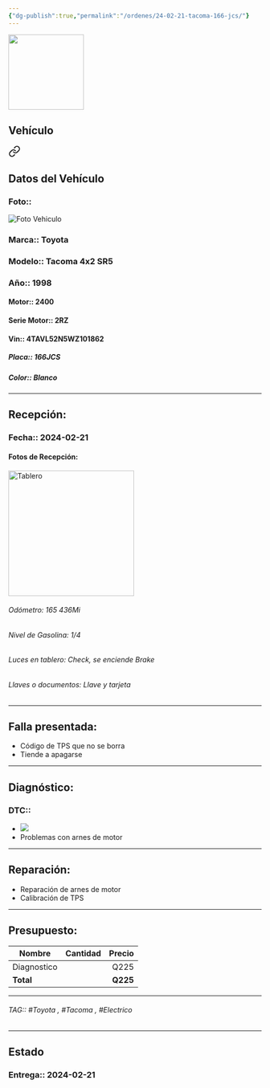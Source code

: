 ```yaml
---
{"dg-publish":true,"permalink":"/ordenes/24-02-21-tacoma-166-jcs/"}
---
```


<img src="https://lh3.googleusercontent.com/d/137fl3TIZ0-PU8b-Pt0bsjclwHub_u78G" width="150">

## Vehículo

<div class="transclusion internal-embed is-loaded"><a class="markdown-embed-link" href="/vehiculos/toyota/tacoma-166-jcs/#datos-del-vehiculo" aria-label="Open link"><svg xmlns="http://www.w3.org/2000/svg" width="24" height="24" viewBox="0 0 24 24" fill="none" stroke="currentColor" stroke-width="2" stroke-linecap="round" stroke-linejoin="round" class="svg-icon lucide-link"><path d="M10 13a5 5 0 0 0 7.54.54l3-3a5 5 0 0 0-7.07-7.07l-1.72 1.71"></path><path d="M14 11a5 5 0 0 0-7.54-.54l-3 3a5 5 0 0 0 7.07 7.07l1.71-1.71"></path></svg></a><div class="markdown-embed">



## Datos del Vehículo 
### Foto:: 
<img src="https://lh3.googleusercontent.com/d/15Bfvt7DwTzucj7v6gX3gkKcHK1d6CQli" Alt="Foto Vehiculo">

### Marca:: Toyota
### Modelo:: Tacoma 4x2 SR5
### Año:: 1998
#### Motor:: 2400
#### Serie Motor:: 2RZ
#### Vin:: 4TAVL52N5WZ101862
##### Placa:: 166JCS
##### Color:: Blanco
---


</div></div>


## Recepción:
### Fecha:: 2024-02-21
#### Fotos de Recepción: 
<img src="https://lh3.googleusercontent.com/d/15ECGw_ZkHMAJZ9JFhvAOQCRqLTSp69VP" width="250" Alt="Tablero">

###### Odómetro: 165 436Mi
###### Nivel de Gasolina: 1/4
###### Luces en tablero: Check, se enciende Brake
###### Llaves o documentos: Llave y tarjeta 

---

## Falla presentada:
- Código de TPS que no se borra 
- Tiende a apagarse 


---

## Diagnóstico:
### DTC:: 

- <img src="https://lh3.googleusercontent.com/d/15TrQ77YeiAa4e_ThcZqIDkHOE0iLQ857">
- Problemas con arnes de motor 

---
## Reparación:
- Reparación de arnes de motor 
- Calibración de TPS

---

## Presupuesto:

| **Nombre**          | **Cantidad** | **Precio** |
| ---------------- |:--------:| ------:|
| Diagnostico |         |      Q225 |
| **Total** |        |   **Q225** |

---

###### TAG:: #Toyota , #Tacoma , #Electrico 

---

## Estado

### Entrega:: 2024-02-21


